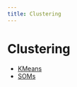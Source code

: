```yaml
---
title: Clustering
---
```


# Clustering
- [KMeans](KMeans.md)
- [SOMs](SOMs.md)


































































































